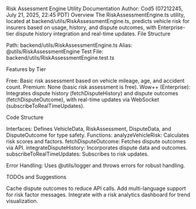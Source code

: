 Risk Assessment Engine Utility Documentation
Author: Cod5 (07212245, July 21, 2025, 22:45 PDT)
Overview
The RiskAssessmentEngine.ts utility, located at backend/utils/RiskAssessmentEngine.ts, predicts vehicle risk for insurers based on usage, history, and dispute outcomes, with Enterprise-tier dispute history integration and real-time updates.
File Structure

Path: backend/utils/RiskAssessmentEngine.ts
Alias: @utils/RiskAssessmentEngine
Test File: backend/utils/RiskAssessmentEngine.test.ts

Features by Tier

Free: Basic risk assessment based on vehicle mileage, age, and accident count.
Premium: None (basic risk assessment is free).
Wow++ (Enterprise): Integrates dispute history (fetchDisputeHistory) and dispute outcomes (fetchDisputeOutcome), with real-time updates via WebSocket (subscribeToRealTimeUpdates).

Code Structure

Interfaces: Defines VehicleData, RiskAssessment, DisputeData, and DisputeOutcome for type safety.
Functions:
analyzeVehicleRisk: Calculates risk scores and factors.
fetchDisputeOutcome: Fetches dispute outcomes via API.
integrateDisputeHistory: Incorporates dispute data and outcomes.
subscribeToRealTimeUpdates: Subscribes to risk updates.


Error Handling: Uses @utils/logger and throws errors for robust handling.

TODOs and Suggestions

Cache dispute outcomes to reduce API calls.
Add multi-language support for risk factor messages.
Integrate with a risk analytics dashboard for trend visualization.

